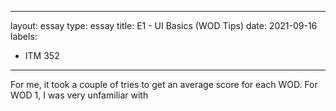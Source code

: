 ---
layout: essay
type: essay
title: E1 - UI Basics (WOD Tips)
date: 2021-09-16
labels:
  - ITM 352
  ---
  
  For me, it took a couple of tries to get an average score for each WOD. For WOD 1, I was very unfamiliar with 
